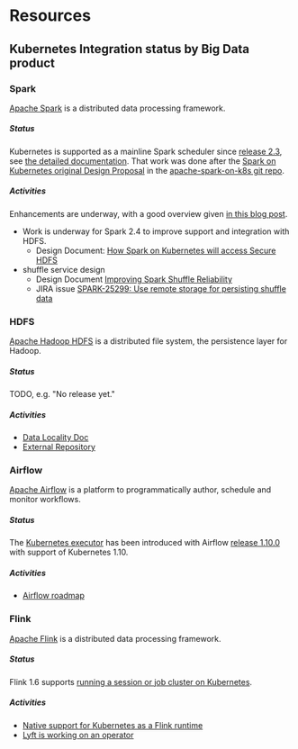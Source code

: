 # Resources

## Kubernetes Integration status by Big Data product

### Spark

[Apache Spark](https://spark.apache.org) is a distributed data processing framework. 

##### Status

Kubernetes is supported as a mainline Spark scheduler since [release 2.3](https://spark.apache.org/releases/spark-release-2-3-0.html), see [the detailed documentation](https://spark.apache.org/docs/latest/running-on-kubernetes.html).
That work was done after the [Spark on Kubernetes original Design Proposal](https://docs.google.com/document/d/1_bBzOZ8rKiOSjQg78DXOA3ZBIo_KkDJjqxVuq0yXdew/edit#)
in the [apache-spark-on-k8s git repo](https://github.com/apache-spark-on-k8s/spark).

##### Activities 

Enhancements are underway, with a good overview given [in this blog post](https://databricks.com/blog/2018/09/26/whats-new-for-apache-spark-on-kubernetes-in-the-upcoming-apache-spark-2-4-release.html).

* Work is underway for Spark 2.4 to improve support and integration with HDFS.
  * Design Document: [How Spark on Kubernetes will access Secure HDFS](https://docs.google.com/document/d/1RBnXD9jMDjGonOdKJ2bA1lN4AAV_1RwpU_ewFuCNWKg/edit#heading=h.verdza2f4fyd)
* shuffle service design
  * Design Document [Improving Spark Shuffle Reliability](https://docs.google.com/document/d/1uCkzGGVG17oGC6BJ75TpzLAZNorvrAU3FRd2X-rVHSM/edit)
  * JIRA issue [SPARK-25299: Use remote storage for persisting shuffle data](https://issues.apache.org/jira/browse/SPARK-25299)

### HDFS

[Apache Hadoop HDFS](https://hadoop.apache.org/hdfs) is a distributed file system, the persistence layer for Hadoop.

##### Status

TODO, e.g. "No release yet."

##### Activities

* [Data Locality Doc](https://docs.google.com/document/d/1TAC6UQDS3M2sin2msFcZ9UBBQFyyz4jFKWw5BM54cQo/edit)
* [External Repository](https://github.com/apache-spark-on-k8s/kubernetes-HDFS)

### Airflow

[Apache Airflow](https://airflow.apache.org) is a platform to programmatically author, schedule and monitor workflows.

##### Status

The [Kubernetes executor](https://airflow.apache.org/kubernetes.html)  has been introduced with Airflow [release 1.10.0](https://github.com/apache/incubator-airflow/blob/master/CHANGELOG.txt)  with support of Kubernetes 1.10. 

##### Activities

* [Airflow roadmap](https://cwiki.apache.org/confluence/pages/viewpage.action?pageId=71013666)

### Flink

[Apache Flink](https://flink.apache.org) is a distributed data processing framework.

##### Status

Flink 1.6 supports [running a session or job cluster on Kubernetes](https://ci.apache.org/projects/flink/flink-docs-stable/ops/deployment/kubernetes.html).

##### Activities

* [Native support for Kubernetes as a Flink runtime](https://issues.apache.org/jira/browse/FLINK-9953) 
* [Lyft is working on an operator](https://lists.apache.org/thread.html/aa941030440c1d9e34c35c0caf5ddd2456755337fc34a4edebb32929@%3Cdev.flink.apache.org%3E)
